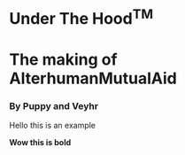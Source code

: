 # Under The Hood<sup>TM</sup>

# The making of AlterhumanMutualAid

### By Puppy and Veyhr

Hello this is an example

**Wow this is bold**
